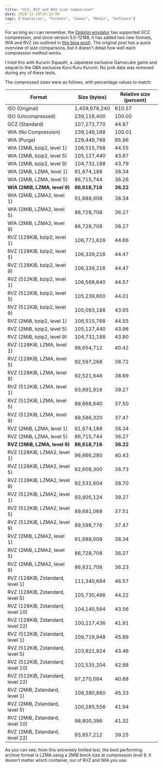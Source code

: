 ```yaml
---
title: "GCZ, RVZ and WIA size comparison"
date: 2020-12-29T15:18:00
tags: ["Emulation", "Formats", "Games", "Media", "Software"]
---
```


For as long as I can remember, the [Dolphin emulator](https://dolphin-emu.org/) has supported GCZ compression, and since version 5.0-12188, it has added two new formats, WIA and RVZ (as outlined in [this blog post](https://dolphin-emu.org/blog/2020/07/05/dolphin-progress-report-may-and-june-2020/)). The original post has a quick overview of size comparisons, but it doesn't detail how well each compression method works.

I tried this with Kururin Squash!, a Japanese exclusive Gamecube game and sequel to the GBA exclusive Kuru Kuru Kururin. No junk data was removed during any of these tests.

The compressed sizes were as follows, with percentage values to match:

| Format | Size (bytes) | Relative size (percent) |
| --- | --- | --- |
| ISO (Original) | 1,459,978,240 | 610.57 |
| ISO (Uncompressed) | 239,116,400 | 100.00 |
| GCZ (Standard) | 107,272,770 | 44.87 |
| WIA (No Compression) | 239,149,168 | 100.01 |
| WIA (Purge) | 229,449,768 | 95.96 |
| WIA (2MiB, bzip2, level 1) | 106,515,768 | 44.55 |
| WIA (2MiB, bzip2, level 5) | 105,127,440 | 43.97 |
| WIA (2MiB, bzip2, level 9) | 104,732,188 | 43.79 |
| WIA (2MiB, LZMA, level 1) | 91,674,188 | 38.34 |
| WIA (2MiB, LZMA, level 5) | 86,715,744 | 36.26 |
| **WIA (2MiB, LZMA, level 9)** | **86,618,716** | **36.22** |
| WIA (2MiB, LZMA2, level 1) | 91,688,008 | 38.34 |
| WIA (2MiB, LZMA2, level 5) | 86,728,708 | 36.27 |
| WIA (2MiB, LZMA2, level 9) | 86,728,708 | 36.27 |
| RVZ (128KiB, bzip2, level 1) | 106,771,616 | 44.66 |
| RVZ (128KiB, bzip2, level 5) | 106,339,216 | 44.47 |
| RVZ (128KiB, bzip2, level 9) | 106,339,216 | 44.47 |
| RVZ (512KiB, bzip2, level 1) | 106,568,640 | 44.57 |
| RVZ (512KiB, bzip2, level 5) | 105,239,600 | 44.01 |
| RVZ (512KiB, bzip2, level 9) | 105,093,188 | 43.95 |
| RVZ (2MiB, bzip2, level 1) | 106,515,768 | 44.55 |
| RVZ (2MiB, bzip2, level 5) | 105,127,440 | 43.96 |
| RVZ (2MiB, bzip2, level 9) | 104,732,188 | 43.80 |
| RVZ (128KiB, LZMA, level 1) | 96,654,712 | 40.42 |
| RVZ (128KiB, LZMA, level 5) | 92,597,268 | 38.72 |
| RVZ (128KiB, LZMA, level 9) | 92,521,648 | 38.69 |
| RVZ (512KiB, LZMA, level 1) | 93,891,916 | 39.27 |
| RVZ (512KiB, LZMA, level 5) | 89,668,640 | 37.50 |
| RVZ (512KiB, LZMA, level 9) | 89,586,320 | 37.47 |
| RVZ (2MiB, LZMA, level 1) | 91,674,188 | 38.34 |
| RVZ (2MiB, LZMA, level 5) | 86,715,744 | 36.27 |
| **RVZ (2MiB, LZMA, level 9)** | **86,618,716** | **36.22** |
| RVZ (128KiB, LZMA2, level 1) | 96,666,280 | 40.43 |
| RVZ (128KiB, LZMA2, level 5) | 92,608,300 | 38.73 |
| RVZ (128KiB, LZMA2, level 9) | 92,532,604 | 38.70 |
| RVZ (512KiB, LZMA2, level 1) | 93,905,124 | 39.27 |
| RVZ (512KiB, LZMA2, level 5) | 89,681,068 | 37.51 |
| RVZ (512KiB, LZMA2, level 9) | 89,598,776 | 37.47 |
| RVZ (2MiB, LZMA2, level 1) | 91,688,008 | 38.34 |
| RVZ (2MiB, LZMA2, level 5) | 86,728,708 | 36.27 |
| RVZ (2MiB, LZMA2, level 9) | 86,631,708 | 36.23 |
| RVZ (128KiB, Zstandard, level 1) | 111,340,684 | 46.57 |
| RVZ (128KiB, Zstandard, level 5) | 105,730,496 | 44.22 |
| RVZ (128KiB, Zstandard, level 10) | 104,140,564 | 43.56 |
| RVZ (128KiB, Zstandard, level 22) | 100,217,436 | 41.91 |
| RVZ (512KiB, Zstandard, level 1) | 109,719,948 | 45.89 |
| RVZ (512KiB, Zstandard, level 5) | 103,921,924 | 43.46 |
| RVZ (512KiB, Zstandard, level 10) | 102,535,204 | 42.88 |
| RVZ (512KiB, Zstandard, level 22) | 97,270,064 | 40.68 |
| RVZ (2MiB, Zstandard, level 1) | 108,380,880 | 45.33 |
| RVZ (2MiB, Zstandard, level 5) | 100,285,556 | 41.94 |
| RVZ (2MiB, Zstandard, level 10) | 98,800,396 | 41.32 |
| RVZ (2MiB, Zstandard, level 22) | 93,857,212 | 39.25 |

As you can see, from this extremely limited test, the best performing archive format is LZMA using a 2MiB block size at compression level 9. It doesn't matter which container, our of RVZ and WIA you use.
